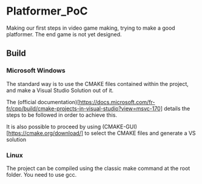 # Platformer_PoC
Making our first steps in video game making, trying to make a good platformer. The end game is not yet designed.

## Build

### Microsoft Windows

The standard way is to use the CMAKE files contained within the project, and make a Visual Studio Solution out of it.

The (official documentation)[https://docs.microsoft.com/fr-fr/cpp/build/cmake-projects-in-visual-studio?view=msvc-170] details the steps to be followed in order to achieve this.

It is also possible to proceed by using (CMAKE-GUI)[https://cmake.org/download/] to select the CMAKE files and generate a VS solution

### Linux

The project can be compiled using the classic make command at the root folder. You need to use gcc.